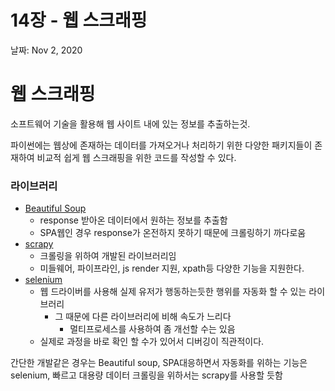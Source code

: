 # 14장 - 웹 스크래핑

날짜: Nov 2, 2020

# 웹 스크래핑

소프트웨어 기술을 활용해 웹 사이트 내에 있는 정보를 추출하는것.

파이썬에는 웹상에 존재하는 데이터를 가져오거나 처리하기 위한  다양한 패키지들이 존재하여 비교적 쉽게 웹 스크래핑을 위한 코드를 작성할 수 있다.

### 라이브러리

- [Beautiful Soup](https://www.crummy.com/software/BeautifulSoup/bs4/doc/)
    - response 받아온 데이터에서  원하는 정보를 추출함
    - SPA웹인 경우 response가 온전하지 못하기 때문에 크롤링하기 까다로움
- [scrapy](https://scrapy.org/)
    - 크롤링을 위하여 개발된 라이브러리임
    - 미들웨어, 파이프라인,  js render 지원, xpath등 다양한 기능을  지원한다.
- [selenium](https://www.selenium.dev/documentation/en/)
    - 웹 드라이버를 사용해 실제 유저가 행동하는듯한 행위를  자동화 할 수 있는 라이브러리
        - 그 때문에 다른 라이브러리에 비해 속도가 느리다
            - 멀티프로세스를 사용하여 좀 개선할 수는 있음
    - 실제로 과정을 바로 확인 할 수가 있어서 디버깅이 직관적이다.

간단한 개발같은 경우는 Beautiful soup, SPA대응하면서 자동화를 위하는 기능은 selenium, 빠르고 대용량 데이터 크롤링을 위하서는 scrapy를 사용할 듯함
